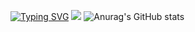 [![Typing SVG](https://readme-typing-svg.herokuapp.com?font=Fira+Code&pause=1000&color=00B37E&vCenter=true&random=false&width=435&height=30&lines=Hi%2C+I'm+Niedson;Front-end+Developer;B.Sc.+in+Science+n+Technology;Mechatronics+Technician)](https://git.io/typing-svg)
<image src="content.svg">
![Anurag's GitHub stats](https://github-readme-stats.vercel.app/api?username=niedsonf&show_icons=true&theme=dark)
